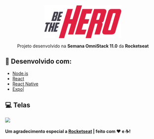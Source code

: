<p align="center">
<img alt="BeTheHero" title="#BeTheHero" src="https://github.com/vespidhook/BeTheHero/blob/master/mobile/src/assets/logo@3x.png?raw=true" width="250px" /></p>

<p align="center">Projeto desenvolvido na <strong>Semana OmniStack 11.0</strong> da <strong>Rocketseat</strong></p>
<p align="center">

## 🚀 Desenvolvido com:

- [Node.js](https://nodejs.org/en/) 
- [React](https://reactjs.org)
- [React Native](https://facebook.github.io/react-native/)
- [Expo](https://expo.io/)|

## :computer: Telas

<img align="center" src="https://media-exp1.licdn.com/dms/image/C4D22AQE2F3gvsjZeyA/feedshare-shrink_2048_1536/0?e=1588204800&v=beta&t=Q8fG5zFaIsQmhppOR1lVAjUYHeO2VwOjU6HP-Cu2gBM"></img>

#### Um agradecimento especial a [Rocketseat](https://www.rocketseat.com.br) | feito com ❤ e ☕!
